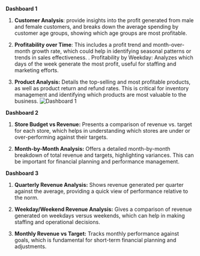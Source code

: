 **Dashboard 1**

1. **Customer Analysis**: provide insights into the profit generated from male and female 
customers, and breaks down the average spending by customer age groups, showing which age 
groups are most profitable.

2. **Profitability over Time**: This includes a profit trend and month-over-month growth rate, 
which could help in identifying seasonal patterns or trends in sales effectiveness.
. Profitability by Weekday: Analyzes which days of the week generate the most profit, 
useful for staffing and marketing efforts.

3. **Product Analysis:** Details the top-selling and most profitable products, as well as product 
return and refund rates. This is critical for inventory management and identifying which 
products are most valuable to the business.
![Dashboard 1](https://github.com/Suhaib0310/excel_analysis_of_a_store/assets/126916856/9141fb36-57c8-409a-902b-559127127e4d)





**Dashboard 2**

1. **Store Budget vs Revenue:** Presents a comparison of revenue vs. target for each store, 
which helps in understanding which stores are under or over-performing against their targets.

2. **Month-by-Month Analysis:** Offers a detailed month-by-month breakdown of total 
revenue and targets, highlighting variances. This can be important for financial planning and 
performance management.



**Dashboard 3**
1. **Quarterly Revenue Analysis:** Shows revenue generated per quarter against the average, 
providing a quick view of performance relative to the norm.

2. **Weekday/Weekend Revenue Analysis:** Gives a comparison of revenue generated on 
weekdays versus weekends, which can help in making staffing and operational decisions.

4. **Monthly Revenue vs Target:** Tracks monthly performance against goals, which is 
fundamental for short-term financial planning and adjustments.
